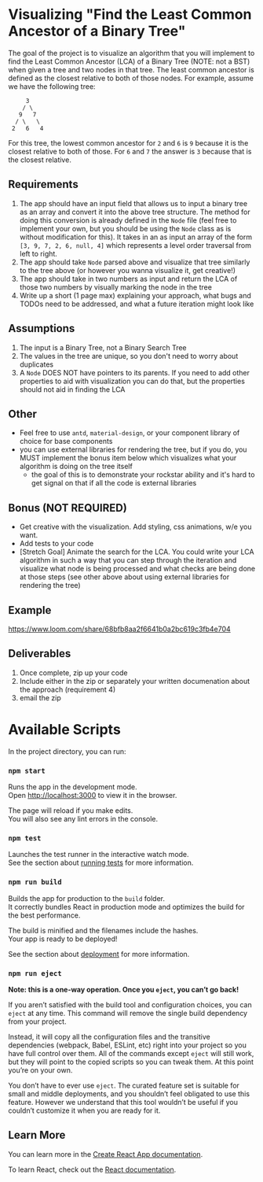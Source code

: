 # Visualizing "Find the Least Common Ancestor of a Binary Tree"

The goal of the project is to visualize an algorithm that you will implement to find the Least Common Ancestor (LCA) of a Binary Tree (NOTE: not a BST) when given a tree and two nodes in that tree. The least common ancestor is defined as the closest relative to both of those nodes. For example, assume we have the following tree:
```
     3
    / \
   9   7
  / \   \
 2   6   4
```
For this tree, the lowest common ancestor for `2` and `6` is `9` because it is the closest relative to both of those. For `6` and `7` the answer is `3` because that is the closest relative.

## Requirements
1. The app should have an input field that allows us to input a binary tree as an array and convert it into the above tree structure. The method for doing this conversion is already defined in the `Node` file (feel free to implement your own, but you should be using the `Node` class as is without modification for this). It takes in an as input an array of the form `[3, 9, 7, 2, 6, null, 4]` which represents a level order traversal from left to right.
2. The app should take `Node` parsed above and visualize that tree similarly to the tree above (or however you wanna visualize it, get creative!)
3. The app should take in two numbers as input and return the LCA of those two numbers by visually marking the node in the tree
4. Write up a short (1 page max) explaining your approach, what bugs and TODOs need to be addressed, and what a future iteration might look like

## Assumptions
1. The input is a Binary Tree, not a Binary Search Tree
2. The values in the tree are unique, so you don't need to worry about duplicates
3. A `Node` DOES NOT have pointers to its parents. If you need to add other properties to aid with visualization you can do that, but the properties should not aid in finding the LCA

## Other
- Feel free to use `antd`, `material-design`, or your component library of choice for base components
- you can use external libraries for rendering the tree, but if you do, you MUST implement the bonus item below which visualizes what your algorithm is doing on the tree itself
  - the goal of this is to demonstrate your rockstar ability and it's hard to get signal on that if all the code is external libraries

## Bonus (NOT REQUIRED)
- Get creative with the visualization. Add styling, css animations, w/e you want.
- Add tests to your code
- [Stretch Goal] Animate the search for the LCA. You could write your LCA algorithm in such a way that you can step through the iteration and visualize what node is being processed and what checks are being done at those steps (see other above about using external libraries for rendering the tree)

## Example
https://www.loom.com/share/68bfb8aa2f6641b0a2bc619c3fb4e704

## Deliverables
1. Once complete, zip up your code
2. Include either in the zip or separately your written documenation about the approach (requirement 4)
3. email the zip

# Available Scripts

In the project directory, you can run:

### `npm start`

Runs the app in the development mode.\
Open [http://localhost:3000](http://localhost:3000) to view it in the browser.

The page will reload if you make edits.\
You will also see any lint errors in the console.

### `npm test`

Launches the test runner in the interactive watch mode.\
See the section about [running tests](https://facebook.github.io/create-react-app/docs/running-tests) for more information.

### `npm run build`

Builds the app for production to the `build` folder.\
It correctly bundles React in production mode and optimizes the build for the best performance.

The build is minified and the filenames include the hashes.\
Your app is ready to be deployed!

See the section about [deployment](https://facebook.github.io/create-react-app/docs/deployment) for more information.

### `npm run eject`

**Note: this is a one-way operation. Once you `eject`, you can’t go back!**

If you aren’t satisfied with the build tool and configuration choices, you can `eject` at any time. This command will remove the single build dependency from your project.

Instead, it will copy all the configuration files and the transitive dependencies (webpack, Babel, ESLint, etc) right into your project so you have full control over them. All of the commands except `eject` will still work, but they will point to the copied scripts so you can tweak them. At this point you’re on your own.

You don’t have to ever use `eject`. The curated feature set is suitable for small and middle deployments, and you shouldn’t feel obligated to use this feature. However we understand that this tool wouldn’t be useful if you couldn’t customize it when you are ready for it.

## Learn More

You can learn more in the [Create React App documentation](https://facebook.github.io/create-react-app/docs/getting-started).

To learn React, check out the [React documentation](https://reactjs.org/).
